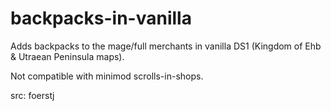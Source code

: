 # backpacks-in-vanilla

Adds backpacks to the mage/full merchants in vanilla DS1 (Kingdom of Ehb & Utraean Peninsula maps).

Not compatible with minimod scrolls-in-shops.

src: foerstj
